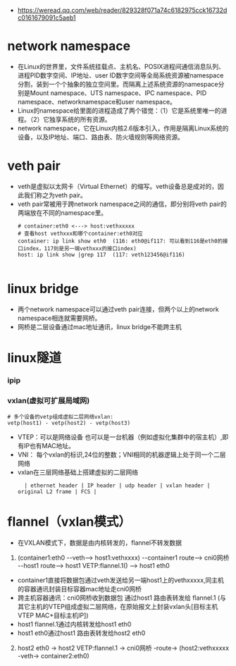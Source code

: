 * https://weread.qq.com/web/reader/829328f071a74c6182975cck16732dc0161679091c5aeb1

# network namespace
* 在Linux的世界里，文件系统挂载点、主机名、POSIX进程间通信消息队列、进程PID数字空间、IP地址、user ID数字空间等全局系统资源被namespace分割，装到一个个抽象的独立空间里。而隔离上述系统资源的namespace分别是Mount namespace、UTS namespace、IPC namespace、PID namespace、networknamespace和user namespace。
* Linux的namespace给里面的进程造成了两个错觉：（1）它是系统里唯一的进程。（2）它独享系统的所有资源。
* network namespace，它在Linux内核2.6版本引入，作用是隔离Linux系统的设备，以及IP地址、端口、路由表、防火墙规则等网络资源。


# veth pair
* veth是虚拟以太网卡（Virtual Ethernet）的缩写。veth设备总是成对的，因此我们称之为veth pair。
* veth pair常被用于跨network namespace之间的通信，即分别将veth pair的两端放在不同的namespace里。
  ```
  # container:eth0 <---> host:vethxxxxx
  # 查看host vethxxx和哪个container:eth0对应
  container: ip link show eth0  (116: eth0@if117: 可以看到116是eth0的接口index，117则是另一端vethxxx的接口index)
  host: ip link show |grep 117  (117: veth123456@if116)


# linux bridge
* 两个network namespace可以通过veth pair连接，但两个以上的network namespace相连就需要网桥。
* 网桥是二层设备通过mac地址通讯，linux bridge不能跨主机


# linux隧道
### ipip

### vxlan(虚拟可扩展局域网)
```
# 多个设备的vetp组成虚拟二层网络vxlan:
vetp(host1) - vetp(host2) - vetp(host3)
```
* VTEP：可以是网络设备 也可以是一台机器（例如虚拟化集群中的宿主机）,即有IP也有MAC地址。
* VNI： 每个vxlan的标识,24位的整数；VNI相同的机器逻辑上处于同一个二层网络
* vxlan在三层网络基础上搭建虚拟的二层网络
  ```
    | ethernet header | IP header | udp header | vxlan header | original L2 frame | FCS |
  ```


# flannel（vxlan模式）
* 在VXLAN模式下，数据是由内核转发的，flannel不转发数据
1. (container1:eth0 --veth--> host1:vethxxxx) --container1 route--> cni0网桥 --host1 route--> host1 VETP:flannel.1() --> host1 eth0
  - container1直接将数据包通过veth发送给另一端host1上的vethxxxxx,同主机的容器通讯封装目标容器mac地址走cni0网桥
  - 跨主机容器通讯：cni0网桥收到数据包 通过host1 路由表转发给 flannel.1 (与其它主机的VTEP组成虚拟二层网络，在原始报文上封装vxlan头[目标主机VTEP MAC+目标主机IP])
  - host1 flannel.1通过内核转发给host1 eth0
  - host1 eth0通过host1 路由表转发给host2 eth0
2. host2 eth0 -> host2 VETP:flannel.1 -> cni0网桥 -route-> (host2:vethxxxxx -veth-> container2:eth0)